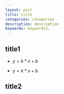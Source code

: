 ```yaml
---
layout: post
title: title
categories: categories
description: description
keywords: keywords1, 
---
```


## title1

- $y = k * x + b$

- $y = k * x + b$

## title2
